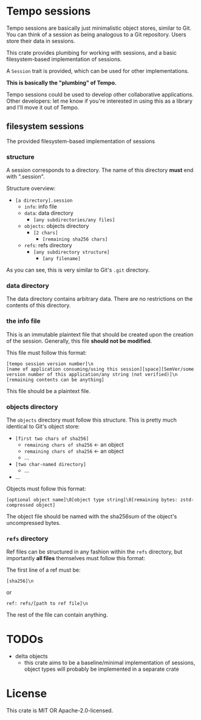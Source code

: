 # Tempo sessions

Tempo sessions are basically just minimalistic object stores, similar to Git. You can think of a session as being analogous to a Git repository. Users store their data in sessions.

This crate provides plumbing for working with sessions, and a basic filesystem-based implementation of sessions.

A `Session` trait is provided, which can be used for other implementations.

**This is basically the "plumbing" of Tempo.**

Tempo sessions could be used to develop other collaborative applications. Other developers: let me know if you're interested in using this as a library and I'll move it out of Tempo.

## filesystem sessions
The provided filesystem-based implementation of sessions

### structure

A session corresponds to a directory. The name of this directory **must** end with ".session".

Structure overview:

- `[a directory].session`
  - `info`: info file
  - `data`: data directory
    - `[any subdirectories/any files]`
  - `objects`: objects directory
    - `[2 chars]`
      - `[remaining sha256 chars]`
  - `refs`: refs directory
    - `[any subdirectory structure]`
      - `[any filename]`

As you can see, this is very similar to Git's `.git` directory.

### data directory
The data directory contains arbitrary data. There are no restrictions on the contents of this directory.

### the info file 
This is an immutable plaintext file that should be created upon the creation of the session.
Generally, this file **should not be modified**.

This file must follow this format:

```
[tempo session version number]\n
[name of application consuming/using this session][space][SemVer/some version number of this application/any string (not verified)]\n
[remaining contents can be anything]
```

This file should be a plaintext file.

### objects directory
The `objects` directory must follow this structure. This is pretty much identical to Git's object store:

- `[first two chars of sha256]`
  - `remaining chars of sha256` <- an object
  - `remaining chars of sha256` <- an object
  - ...
- `[two char-named directory]`
  - ...
- ...

Objects must follow this format:

```
[optional object name]\0[object type string]\0[remaining bytes: zstd-compressed object]
```

The object file should be named with the sha256sum of the object's uncompressed bytes.

### `refs` directory
Ref files can be structured in any fashion within the `refs` directory, but importantly **all files** themselves must follow this format:

The first line of a ref must be:

```
[sha256]\n
```

or

```
ref: refs/[path to ref file]\n
```

The rest of the file can contain anything.

# TODOs
- delta objects
  - this crate aims to be a baseline/minimal implementation of sessions, object types will probably be implemented in a separate crate

# License
This crate is MIT OR Apache-2.0-licensed.
